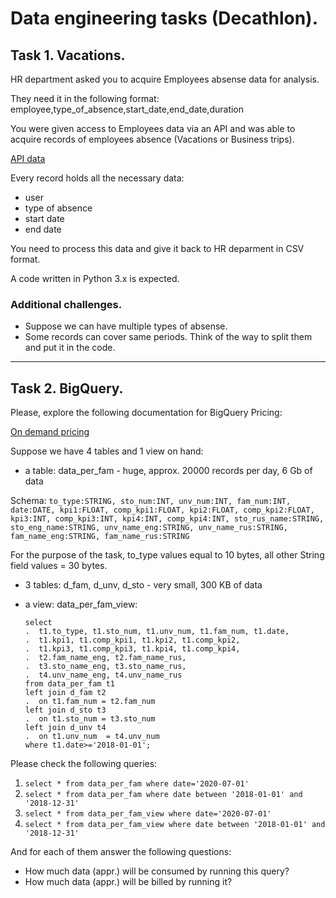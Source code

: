 # Data engineering tasks (Decathlon).
## Task 1. Vacations.
HR department asked you to acquire Employees absense data for analysis.

They need it in the following format:
employee,type_of_absence,start_date,end_date,duration

You were given access to Employees data via an API and was able
to acquire records of employees absence (Vacations or Business trips).

[API data](task1_data/response.data)

Every record holds all the necessary data:
- user
- type of absence
- start date
- end date

You need to process this data and give it back to HR deparment in CSV format.

A code written in Python 3.x is expected.

### Additional challenges.
* Suppose we can have multiple types of absense.
* Some records can cover same periods. Think of the way to split them and put it in the code.

---

## Task 2. BigQuery.
Please, explore the following documentation for BigQuery Pricing:

[On demand pricing](https://cloud.google.com/bigquery/pricing#on_demand_pricing)

Suppose we have 4 tables and 1 view on hand:
* a table: data_per_fam - huge, approx. 20000 records per day, 6 Gb of data

Schema:
`to_type:STRING, sto_num:INT, unv_num:INT, fam_num:INT, date:DATE, kpi1:FLOAT, comp_kpi1:FLOAT, kpi2:FLOAT, comp_kpi2:FLOAT, kpi3:INT, comp_kpi3:INT, kpi4:INT, comp_kpi4:INT, sto_rus_name:STRING, sto_eng_name:STRING, unv_name_eng:STRING, unv_name_rus:STRING, fam_name_eng:STRING, fam_name_rus:STRING`

For the purpose of the task, to_type values equal to 10 bytes, all other String field values = 30 bytes.

* 3 tables: d_fam, d_unv, d_sto - very small, 300 KB of data

* a view: data_per_fam_view:


	`select`   
	`.  t1.to_type, t1.sto_num, t1.unv_num, t1.fam_num, t1.date,`  
	`.  t1.kpi1, t1.comp_kpi1, t1.kpi2, t1.comp_kpi2,`  
	`.  t1.kpi3, t1.comp_kpi3, t1.kpi4, t1.comp_kpi4,`  
	`.  t2.fam_name_eng, t2.fam_name_rus,`   
	`.  t3.sto_name_eng, t3.sto_name_rus,`  
	`.  t4.unv_name_eng, t4.unv_name_rus`     
	`from data_per_fam t1`  
	`left join d_fam t2`  
	`.  on t1.fam_num = t2.fam_num`  
	`left join d_sto t3`   
	`.  on t1.sto_num = t3.sto_num`  
	`left join d_unv t4`  
	`.  on t1.unv_num  = t4.unv_num`  
	`where t1.date>='2018-01-01';`  


Please check the following queries:
1. `select * from data_per_fam where date='2020-07-01'`
2. `select * from data_per_fam where date between '2018-01-01' and '2018-12-31'`
3. `select * from data_per_fam_view where date='2020-07-01'`
4. `select * from data_per_fam_view where date between '2018-01-01' and '2018-12-31'`

And for each of them answer the following questions:
- How much data (appr.) will be consumed by running this query?
- How much data (appr.) will be billed by running it?


